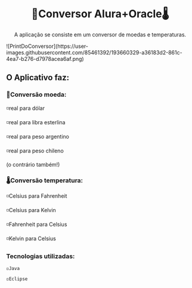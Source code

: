 <h1 align="center">💸Conversor Alura+Oracle🌡</h1>
<p align="center">A aplicação se consiste em um conversor de moedas e temperaturas.</p>
![PrintDoConversor](https://user-images.githubusercontent.com/85461392/193660329-a36183d2-861c-4ea7-b276-d7978acea6af.png)

<h2>O Aplicativo faz:</h2>

<h3>💸Conversão moeda:</h3>

◽real para dólar

◽real para libra esterlina

◽real para peso argentino

◽real para peso chileno

(o contrário também!)

<h3>🌡Conversão temperatura:</h3>

◽Celsius para Fahrenheit

◽Celsius para Kelvin

◽Fahrenheit para Celsius

◽Kelvin para Celsius

<h3>Tecnologias utilizadas:</h3>

`◽Java`

`◽Eclipse`
